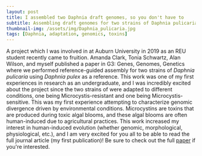 ```yaml
---
layout: post
title: I assembled two Daphnia draft genomes, so you don't have to
subtitle: Assembling draft genomes for two strains of Daphnia pulicaria
thumbnail-img: /assets/img/Daphnia_pulicaria.jpg
tags: [Daphnia, adaptation, genomics, toxins]
---
```


A project which I was involved in at Auburn University in 2019 as an REU student recently came to fruition. Amanda Clark, Tonia Schwartz, Alan Wilson, and myself published a paper in G3: Genes, Genomes, Genetics where we performed reference-guided assembly for two strains of _Daphnia pulicaria_ using _Daphnia pulex_ as a reference. This work was one of my first experiences in research as an undergraduate, and I was incredibly excited about the project since the two strains of were adapted to different conditions, one being Microcystis-resistant and one being Microcystis-sensitive. This was my first experience attempting to characterize genomic divergence driven by environmental conditions. Microcystins are toxins that are produced during toxic algal blooms, and these algal blooms are often human-induced due to agricultural practices. This work increased my interest in human-induced evolution (whether genomic, morphological, physiological, etc.), and I am very excited for you all to be able to read the full journal article (my first publication)! Be sure to check out the full [paper](https://academic.oup.com/g3journal/article/11/11/jkab266/6353030) if you're interested. 
